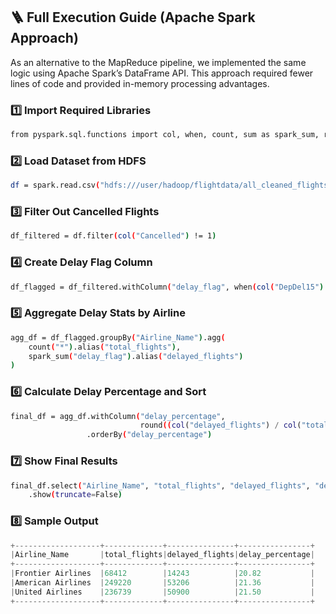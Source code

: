 ## 🪜 Full Execution Guide (Apache Spark Approach)
As an alternative to the MapReduce pipeline, we implemented the same logic using Apache Spark’s DataFrame API. This approach required fewer lines of code and provided in-memory processing advantages.
### 1️⃣ Import Required Libraries
```bash
from pyspark.sql.functions import col, when, count, sum as spark_sum, round
```

### 2️⃣ Load Dataset from HDFS
```bash
df = spark.read.csv("hdfs:///user/hadoop/flightdata/all_cleaned_flights.csv", header=True, inferSchema=True)
```

### 3️⃣ Filter Out Cancelled Flights
```bash
df_filtered = df.filter(col("Cancelled") != 1)
```

### 4️⃣ Create Delay Flag Column
```bash
df_flagged = df_filtered.withColumn("delay_flag", when(col("DepDel15") == 1, 1).otherwise(0))
```

### 5️⃣ Aggregate Delay Stats by Airline
```bash
agg_df = df_flagged.groupBy("Airline_Name").agg(
    count("*").alias("total_flights"),
    spark_sum("delay_flag").alias("delayed_flights")
)
```

### 6️⃣ Calculate Delay Percentage and Sort
```bash
final_df = agg_df.withColumn("delay_percentage",
                             round((col("delayed_flights") / col("total_flights")) * 100, 2)) \
                 .orderBy("delay_percentage")
```

### 7️⃣ Show Final Results
```bash
final_df.select("Airline_Name", "total_flights", "delayed_flights", "delay_percentage") \
    .show(truncate=False)
```

###  8️⃣ Sample Output
```python
+-------------------+-------------+---------------+----------------+
|Airline_Name       |total_flights|delayed_flights|delay_percentage|
+-------------------+-------------+---------------+----------------+
|Frontier Airlines  |68412        |14243          |20.82           |
|American Airlines  |249220       |53206          |21.36           |
|United Airlines    |236739       |50900          |21.50           |
+-------------------+-------------+---------------+----------------+
```
